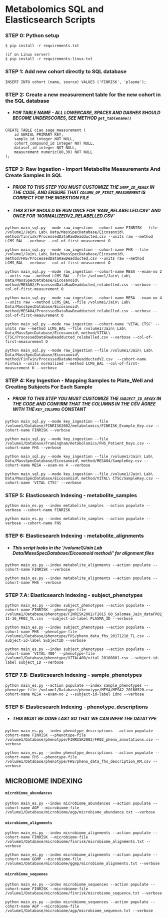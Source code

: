 # Metabolomics SQL and Elasticsearch Scripts

### STEP 0: Python setup
```
$ pip install -r requirements.txt

(if on Linux server)
$ pip install -r requirements-linux.txt
```

### STEP 1: Add new cohort directly to SQL database
```
INSERT INTO cohort (name, source) VALUES ('FINRISK', 'plasma');
```

### STEP 2: Create a new measurement table for the new cohort in the SQL database
- ##### FOR TABLE NAME - ALL LOWERCASE, SPACES AND DASHES SHOULD BECOME UNDERSCORES, SEE METHOD `get_tablename()`
```
CREATE TABLE ciao_sage_measurement (
    id SERIAL PRIMARY KEY,
    sample_id integer NOT NULL,
    cohort_compound_id integer NOT NULL,
    dataset_id integer NOT NULL,
    measurement numeric(80,30) NOT NULL
);
```

### STEP 3: Raw Ingestion - Import Metabolite Measurements And Create Samples In SQL
- ##### PRIOR TO THIS STEP YOU MUST CUSTOMIZE THE `SAMP_ID_REGEX` IN THE CODE, AND ENSURE THAT `COLUMN_OF_FIRST_MEASUREMENT` IS CORRECT FOR THE INGESTION FILE
- ##### THIS STEP SHOULD BE RUN ONCE FOR 'RAW_RELABELLED.CSV' AND ONCE FOR 'NORMALIZEDV2_RELABELLED.CSV'


```
python main_sql.py --mode raw_ingestion --cohort-name FINRISK --file /volume1/Jain\ Lab\ Data/MassSpecDatabase/Eicosanoid\ method/finrisk/ProcessedDataRawDeadducted.csv --units raw --method LCMS_BAL --verbose --col-of-first-measurement O
```


```
python main_sql.py --mode raw_ingestion --cohort-name FHS --file /volume1/Jain\ Lab\ Data/MassSpecDatabase/Eicosanoid\ method/FHS/ProcessedDataRawDeadducted.csv --units raw --method LCMS_BAL --verbose --col-of-first-measurement O
```


```
python main_sql.py --mode raw_ingestion --cohort-name MESA --exam-no 2 --units raw --method LCMS_BAL --file /volume1/Jain\ Lab\ Data/MassSpecDatabase/Eicosanoid\ method/MESA02/ProcessedDataRawDeadducted_relabelled.csv --verbose --col-of-first-measurement O
```


```
python main_sql.py --mode raw_ingestion --cohort-name MESA --exam-no 4 --units raw --method LCMS_BAL --file /volume1/Jain\ Lab\ Data/MassSpecDatabase/Eicosanoid\ method/MESA04/ProcessedDataRawDeadducted_relabelled.csv --verbose --col-of-first-measurement O
```


```
python main_sql.py --mode raw_ingestion --cohort-name 'VITAL CTSC' --units raw --method LCMS_BAL --file /volume1/Jain\ Lab\ Data/MassSpecDatabase/Eicosanoid\ method/VITAL\ CTSC/ProcessedDataRawDeadducted_relabelled.csv --verbose --col-of-first-measurement O
```

```
python main_sql.py --mode raw_ingestion --file /volume1/Jain\ Lab\ Data/MassSpecDatabase/Eicosanoid\ method/FinTwin/ProcessedDataNormDeadductedV2.csv  --cohort-name FinTwin --units normalized --method LCMS_BAL --col-of-first-measurement K --verbose
```

### STEP 4: Key Ingestion - Mapping Samples to Plate_Well and Creating Subjects For Each Sample
- ##### PRIOR TO THIS STEP YOU MUST CUSTOMIZE THE `SUBJECT_ID_REGEX` IN THE CODE AND CONFIRM THAT THE COLUMNS IN THE CSV AGREE WITH THE `KEY_COLUMNS` CONSTANT


```
python main_sql.py --mode key_ingestion --file /volume1/Database/FINRISK2002/metabolomics/FINRISK_Example_Key.csv --cohort-name FINRISK --verbose
```


```
python main_sql.py --mode key_ingestion --file /volume1/Database/Framingham/metabolomics/FHS_Patient_Keys.csv --cohort-name FHS --verbose
```


```
python main_sql.py --mode key_ingestion --file /volume1/Jain\ Lab\ Data/MassSpecDatabase/Eicosanoid\ method/MESA04/SampleKey.csv --cohort-name MESA --exam-no 4 --verbose
```


```
python main_sql.py --mode key_ingestion --file /volume1/Jain\ Lab\ Data/MassSpecDatabase/Eicosanoid\ method/VITAL\ CTSC/SampleKey.csv --cohort-name 'VITAL CTSC' --verbose
```

### STEP 5: Elasticsearch Indexing - metabolite_samples

```
python main_es.py --index metabolite_samples --action populate --verbose --cohort-name FINRISK
```

```
python main_es.py --index metabolite_samples --action populate --verbose --cohort-name FHS
```

### STEP 6: Elasticsearch Indexing - metabolite_alignments
- ##### This script looks in the '/volume1/Jain Lab Data/MassSpecDatabase/Eicosanoid method/' for alignment files


```
python main_es.py --index metabolite_alignments --action populate --cohort-name FINRISK --verbose
```


```
python main_es.py --index metabolite_alignments --action populate --cohort-name FHS --verbose
```

### STEP 7.A: Elasticsearch Indexing - subject_phenotypes



```
python main_es.py --index subject_phenotypes --action populate --cohort-name FINRISK --phenotype-file /volume1/Database/phenotype/FINRISK2002/F2015_60_Salomaa_Jain_dataFR02_FU16_2018-11-16_FR02_TL.csv  --subject-id-label PLASMA_ID --verbose
```


```
python main_es.py --index subject_phenotypes --action populate --cohort-name FHS --phenotype-file /volume1/Database/phenotype/FHS/pheno_data_fhs_20171210_TL.csv --subject-id-label SubjectID --verbose
```

```
python main_es.py --index subject_phenotypes --action populate --cohort-name 'VITAL 400' --phenotype-file /volume1/Database/phenotype/VITAL400/vital_20180801.csv --subject-id-label subject_ID --verbose
```

### STEP 7.B: Elasticsearch Indexing - sample_phenotypes


```
python main_es.py --action populate --index sample_phenotypes --phenotype-file /volume1/Database/phenotype/MESA/MESA2_20160520.csv --cohort-name MESA --exam-no 2 --subject-id-label idno --verbose
```

### STEP 8: Elasticsearch Indexing - phenotype_descriptions
- ##### THIS MUST BE DONE LAST SO THAT WE CAN INFER THE DATATYPE


```
python main_es.py --index phenotype_descriptions --action populate --cohort-name FINRISK --phenotype-file /volume1/Database/phenotype/FINRISK2002/FR02_pheno_annotations.csv --verbose
```


```
python main_es.py --index phenotype_descriptions --action populate --cohort-name FHS --phenotype-file /volume1/Database/phenotype/FHS/pheno_data_fhs_description_KM.csv --verbose
```

## MICROBIOME INDEXING

#### `microbiome_abundances`
```
python main_es.py --index microbiome_abundances --action populate --cohort-name AGP --microbiome-file /volume1/Database/microbiome/agp/microbiome_abundance.txt --verbose
```

#### `microbiome_alignments`
```
python main_es.py --index microbiome_alignments --action populate --cohort-name FINRISK --microbiome-file /volume1/Database/microbiome/finrisk/microbiome_alignments.txt --verbose
```

```
python main_es.py --index microbiome_alignments --action populate --cohort-name GGMP --microbiome-file /volume1/Database/microbiome/ggmp/microbiome_alignments.txt --verbose
```

#### `microbiome_sequenes`
```
python main_es.py --index microbiome_sequences --action populate --cohort-name FINRISK --microbiome-file /volume1/Database/microbiome/finrisk/microbiome_sequence.txt --verbose
```

```
python main_es.py --index microbiome_sequences --action populate --cohort-name AGP --microbiome-file /volume1/Database/microbiome/agp/microbiome_sequence.txt --verbose
```
